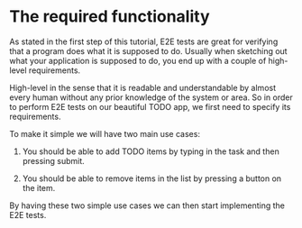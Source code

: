 # The required functionality 

As stated in the first step of this tutorial, E2E tests are great for verifying that a program does what it is supposed to do. Usually when sketching out what your application is supposed to do, you end up with a couple of high-level requirements.

High-level in the sense that it is readable and understandable by almost every human without any prior knowledge of the system or area. So in order to perform E2E tests on our beautiful TODO app, we first need to specify its requirements.

To make it simple we will have two main use cases:

1. You should be able to add TODO items by typing in the task and then pressing submit.

2. You should be able to remove items in the list by pressing a button on the item.

By having these two simple use cases we can then start implementing the  E2E tests.

